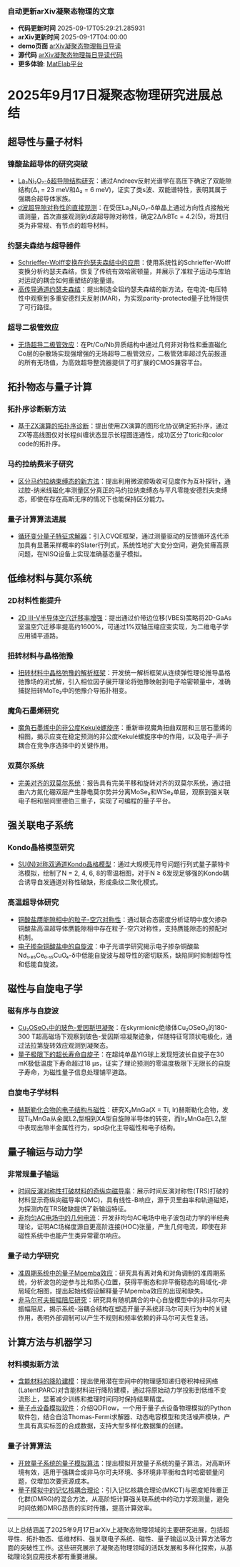 ### 自动更新arXiv凝聚态物理的文章
  - **代码更新时间** 2025-09-17T05:29:21.285931
  - **arXiv更新时间** 2025-09-17T04:00:00
  - **demo页面** [arXiv凝聚态物理每日导读](https://iopwsy.github.io/arXiv_cond-mat/)
  - **源代码** [arXiv凝聚态物理每日导读代码](https://github.com/iopwsy/arXiv_cond-mat/)
  - **更多体验**: [MatElab平台](https://in.iphy.ac.cn/eln/#/recday)

# 2025年9月17日凝聚态物理研究进展总结

## 超导性与量子材料

### 镍酸盐超导体的研究突破
- [La₃Ni₂O₇-δ超导隙结构研究](https://arxiv.org/abs/2509.12601)：通过Andreev反射光谱学在高压下确定了双能隙结构(Δ₁ = 23 meV和Δ₂ = 6 meV)，证实了类s波、双能谱特性，表明其属于强耦合超导体家族。
- [d波超导隙对称性的直接观测](https://arxiv.org/abs/2509.12606)：在受压La₃Ni₂O₇-δ单晶上通过方向性点接触光谱测量，首次直接观测到d波超导隙对称性，确定2Δ/kBTc = 4.2(5)，将其归类为非常规、有节点的超导材料。

### 约瑟夫森结与超导器件
- [Schrieffer-Wolff变换在约瑟夫森结中的应用](https://arxiv.org/abs/2509.12706)：使用系统性的Schrieffer-Wolff变换分析约瑟夫森结，恢复了传统有效哈密顿量，并展示了准粒子运动与库珀对运动的耦合如何重塑结的能量谱。
- [高传导通道约瑟夫森结](https://arxiv.org/abs/2509.21494v3)：提出制造全铝约瑟夫森结的新方法，在电流-电压特性中观察到多重安德烈夫反射(MAR)，为实现parity-protected量子比特提供了可行路径。

### 超导二极管效应
- [无场超导二极管效应](https://arxiv.org/abs/2506.17651v3)：在Pt/Co/Nb异质结构中通过几何非对称性和垂直磁化Co层的杂散场实现强增强的无场超导二极管效应，二极管效率超过先前报道的所有无场值，为高效超导整流器提供了可扩展的CMOS兼容平台。

## 拓扑物态与量子计算

### 拓扑序诊断新方法
- [基于ZX演算的拓扑序诊断](https://arxiv.org/abs/2509.12355)：提出使用ZX演算的图形化协议确定拓扑序，通过ZX等高线图仅对长程纠缠状态显示长程图连通性，成功区分了toric和color code的拓扑序。

### 马约拉纳费米子研究
- [区分马约拉纳束缚态的新方法](https://arxiv.org/abs/2509.13194)：提出利用微波腔吸收可见度作为互补探针，通过腔-纳米线磁化率测量区分真正的马约拉纳束缚态与平凡零能安德烈夫束缚态，即使在存在高斯无序的情况下也能保持区分能力。

### 量子计算算法进展
- [循环变分量子特征求解器](https://arxiv.org/abs/2509.13096)：引入CVQE框架，通过测量驱动的反馈循环迭代添加具有显著采样概率的Slater行列式，系统性地扩大变分空间，避免贫瘠高原问题，在NISQ设备上实现准确基态量子模拟。

## 低维材料与莫尔系统

### 2D材料性能提升
- [2D III-V半导体空穴迁移率增强](https://arxiv.org/abs/2509.12588)：提出通过价带边位移(VBES)策略将2D-GaAs室温空穴迁移率提高约1600%，可通过1%双轴压缩应变实现，为二维电子学应用铺平道路。

### 扭转材料与晶格弛豫
- [扭转材料中晶格弛豫的解析框架](https://arxiv.org/abs/2509.13114)：开发统一解析框架从连续弹性理论推导晶格弛豫场的闭式解，引入相位因子展开理论将弛豫映射到电子哈密顿量中，准确捕捉扭转MoTe₂中的弛豫介导拓扑相变。

### 魔角石墨烯研究
- [魔角石墨烯中的非公度Kekulé螺旋序](https://arxiv.org/abs/2509.12320)：重新审视魔角扭曲双层和三层石墨烯的相图，揭示应变在稳定预测的非公度Kekulé螺旋序中的作用，以及电子-声子耦合在竞争序选择中的关键作用。

### 双莫尔系统
- [完美对齐的双莫尔系统](https://arxiv.org/abs/2509.13159)：报告具有完美平移和旋转对齐的双莫尔系统，通过扭曲六方氮化硼双层产生静电莫尔势并分离MoSe₂和WSe₂单层，观察到强关联电子相和层间里德伯三重子，实现了可编程的量子平台。

## 强关联电子系统

### Kondo晶格模型研究
- [SU(N)对称双通道Kondo晶格模型](https://arxiv.org/abs/2509.12311)：通过大规模无符号问题行列式量子蒙特卡洛模拟，绘制了N = 2, 4, 6, 8的零温相图，对于N ≥ 6发现足够强的Kondo耦合诱导自发通道对称性破缺，形成条纹二聚化模式。

### 高温超导体研究
- [铜酸盐赝能隙相中的粒子-空穴对称性](https://arxiv.org/abs/2509.12568)：通过联合态密度分析证明中度欠掺杂铜酸盐高温超导体赝能隙相中存在粒子-空穴对称性，支持赝能隙态的预配对机制。
- [电子掺杂铜酸盐中的自旋波](https://arxiv.org/abs/2509.13180)：中子光谱学研究揭示电子掺杂铜酸盐Nd₁.₈₅Ce₀.₁₅CuO₄-δ中低能自旋波与超导性的密切联系，缺陷同时抑制超导性和低能自旋波。

## 磁性与自旋电子学

### 磁有序与自旋波
- [Cu₂OSeO₃中的玻色-爱因斯坦凝聚](https://arxiv.org/abs/2509.12802)：在skyrmionic绝缘体Cu₂OSeO₃的180-300 T超高磁场下观察到玻色-爱因斯坦凝聚迹象，伴随特征穹顶状电极化，通过法拉第旋转效应观测到凝聚态。
- [量子极限下的超长寿命自旋子](https://arxiv.org/abs/2509.22773v2)：在超纯单晶YIG球上发现短波长自旋子在30 mK极低温度下寿命超过18 μs，证实了理论预测的零温度极限下无限长的自旋子寿命，为磁性量子信息处理铺平道路。

### 自旋电子学材料
- [赫斯勒化合物的电子结构与磁性](https://arxiv.org/abs/2509.12803)：研究X₂MnGa(X = Ti, Ir)赫斯勒化合物，发现Ti₂MnGa从金属L2₁型相到XA型自旋隙半导体的转变，而Ir₂MnGa在L2₁型中表现出隙半金属性行为，spd杂化主导磁性和电子结构。

## 量子输运与动力学

### 非常规量子输运
- [时间反演对称性打破材料的奇纵向磁导率](https://arxiv.org/abs/2509.13277)：展示时间反演对称性(TRS)打破的材料显示奇纵向磁导率(OMC)，具有线性-B响应，源于贝里曲率和轨道磁矩，为探测内在TRS破缺提供了新输运特征。
- [非均匀AC电场中的几何电流](https://arxiv.org/abs/2509.13242)：开发非均匀AC电场中电子波包动力学的半经典理论，证明AC场梯度源自更高阶连接(HOC)张量，产生几何电流，即使在非磁性系统中也能产生类异常霍尔响应。

### 量子动力学研究
- [准周期系统中的量子Mpemba效应](https://arxiv.org/abs/2509.12572)：研究具有离对角和对角调制的准周期系统，分析波包的逆参与比和质心位置，获得平衡态和非平衡稳态的局域化-非局域化相图，提出起始线假设解释量子Mpemba效应的出现和缺失。
- [非马尔可夫振幅阻尼研究](https://arxiv.org/abs/2509.12670)：研究具有随机耦合的中心自旋模型中的非马尔可夫振幅阻尼，揭示系统-浴耦合结构在塑造开量子系统非马尔可夫行为中的关键作用，表明外部调制可以产生不规则和频率依赖的非马尔可夫性复活。

## 计算方法与机器学习

### 材料模拟新方法
- [含能材料的降阶建模](https://arxiv.org/abs/2509.12401)：提出使用潜在空间中的物理感知递归卷积神经网络(LatentPARC)对含能材料进行降阶建模，通过将原始动力学投影到低维不变流形上，显著减少训练和推理时间同时保持结果精度。
- [量子点设备模拟软件](https://arxiv.org/abs/2509.13298)：介绍QDFlow，一个用于量子点设备物理模拟的Python软件包，结合自洽Thomas-Fermi求解器、动态电容模型和灵活噪声模块，产生具有真实标签的合成数据，支持大型多样化数据集的创建。

### 量子计算算法
- [开放量子系统的量子模拟算法](https://arxiv.org/abs/2509.12717)：提出模拟开放量子系统的量子算法，对高斯环境有效，适用于强耦合或非马尔可夫环境、多环境非平衡和含时哈密顿量问题，仅增加次要资源成本。
- [量子模拟中的记忆核耦合理论](https://arxiv.org/abs/2509.13140)：引入记忆核耦合理论(MKCT)与密度矩阵重正化群(DMRG)的混合方法，从高阶矩计算强关联系统中的动力学观测量，避免时间依赖DMRG昂贵的实时传播，提高计算效率。

---

以上总结涵盖了2025年9月17日arXiv上凝聚态物理领域的主要研究进展，包括超导性、拓扑物态、低维材料、强关联电子系统、磁性、量子输运以及计算方法等方面的突破性工作。这些研究展示了凝聚态物理领域的活跃发展和多样化探索，从基础理论到应用技术都有重要进展。